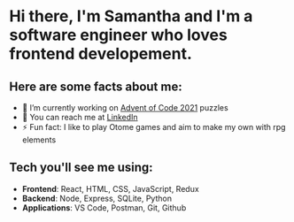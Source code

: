 # Hi there, I'm Samantha and I'm a software engineer who loves frontend developement.

## Here are some facts about me:

- 🌱 I’m currently working on [Advent of Code 2021](https://adventofcode.com/) puzzles
- 📧 You can reach me at [LinkedIn](https://www.linkedin.com/in/samantha-lee-goodman/)
- ⚡ Fun fact: I like to play Otome games and aim to make my own with rpg elements

## Tech you'll see me using:

- **Frontend**: React, HTML, CSS, JavaScript, Redux
- **Backend**: Node, Express, SQLite, Python
- **Applications**: VS Code, Postman, Git, Github
